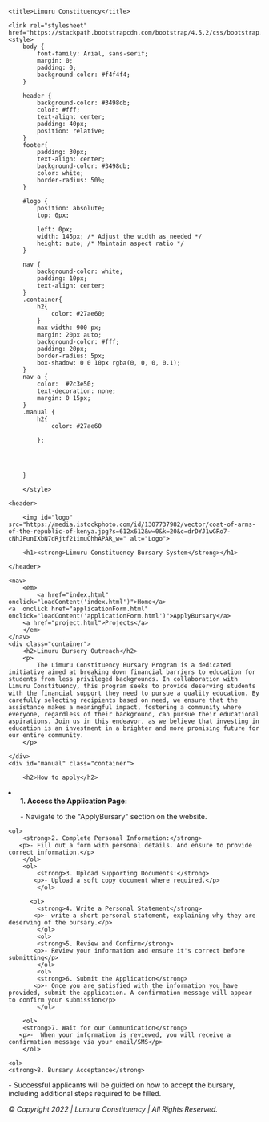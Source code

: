 <!DOCTYPE html>
<html lang="en">
<head>
    <meta charset="UTF-8">
   <meta http-equiv="X-UA-Compatible" content="IE=edge">
   <!-- Mobile Metas -->
   <meta name="viewport" content="b  width=device-width, initial-scale=1, shrink-to-fit=no">

    <title>Limuru Constituency</title>
    
    <link rel="stylesheet" href="https://stackpath.bootstrapcdn.com/bootstrap/4.5.2/css/bootstrap.min.css">
    <style>
        body {
            font-family: Arial, sans-serif;
            margin: 0;
            padding: 0;
            background-color: #f4f4f4;
        }

        header {
            background-color: #3498db;
            color: #fff;
            text-align: center;
            padding: 40px;
            position: relative;
        }
        footer{
            padding: 30px;
            text-align: center;
            background-color: #3498db;
            color: white;
            border-radius: 50%;
        }

        #logo {
            position: absolute;
            top: 0px;
            
            left: 0px;
            width: 145px; /* Adjust the width as needed */
            height: auto; /* Maintain aspect ratio */
        }

        nav {
            background-color: white;
            padding: 10px;
            text-align: center;
        }
        .container{
            h2{
                color: #27ae60;
            }
            max-width: 900 px;
            margin: 20px auto;
            background-color: #fff;
            padding: 20px;
            border-radius: 5px;
            box-shadow: 0 0 10px rgba(0, 0, 0, 0.1);
        }
        nav a {
            color:  #2c3e50;
            text-decoration: none;
            margin: 0 15px;
        }
        .manual {
            h2{
                color: #27ae60
                
            };
            
            


        }

        </style>
</head>
<body>

    <header>
    
        <img id="logo" src="https://media.istockphoto.com/id/1307737982/vector/coat-of-arms-of-the-republic-of-kenya.jpg?s=612x612&w=0&k=20&c=drDYJ1wGRo7-cNhJFunIXbN7dRjtf21imuQhhAPAR_w=" alt="Logo">
    
        <h1><strong>Limuru Constituency Bursary System</strong></h1>
        
    </header>

    <nav>
        <em>
            <a href="index.html" onclick="loadContent('index.html')">Home</a>
    <a  onclick href="applicationForm.html" onclick="loadContent('applicationForm.html')">ApplyBursary</a>
        <a href="project.html">Projects</a>
        </em>
    </nav>
    <div class="container">
        <h2>Limuru Bursery Outreach</h2>
        <p>
            The Limuru Constituency Bursary Program is a dedicated initiative aimed at breaking down financial barriers to education for students from less privileged backgrounds. In collaboration with Limuru Constituency, this program seeks to provide deserving students with the financial support they need to pursue a quality education. By carefully selecting recipients based on need, we ensure that the assistance makes a meaningful impact, fostering a community where everyone, regardless of their background, can pursue their educational aspirations. Join us in this endeavor, as we believe that investing in education is an investment in a brighter and more promising future for our entire community.
        </p>

    </div>
    <div id="manual" class="container">

        <h2>How to apply</h2>
 <li>
    <ol>
    <strong>1. Access the Application Page:</strong>
   <p>- Navigate to the "ApplyBursary" section on the website.</p>
    </ol>
    
    <ol>
        <strong>2. Complete Personal Information:</strong>
       <p>- Fill out a form with personal details. And ensure to provide correct information.</p>
        </ol>
        <ol>
            <strong>3. Upload Supporting Documents:</strong>
           <p>- Upload a soft copy document where required.</p>
            </ol>
            
          <ol>
            <strong>4. Write a Personal Statement</strong>
           <p>- write a short personal statement, explaining why they are deserving of the bursary.</p>
            </ol>
            <ol>
            <strong>5. Review and Confirm</strong>
           <p>- Review your information and ensure it's correct before submitting</p>
            </ol>
            <ol>
            <strong>6. Submit the Application</strong>
           <p>- Once you are satisfied with the information you have provided, submit the application. A confirmation message will appear to confirm your submission</p>
            </ol>
            
        <ol>
        <strong>7. Wait for our Communication</strong>
       <p>-  When your information is reviewed, you will receive a confirmation message via your email/SMS</p>
        </ol>
        
    <ol>
    <strong>8. Bursary Acceptance</strong>
   <p>- Successful applicants will be guided on how to accept the bursary, including additional steps required to be filled.</p>
    </ol>
            



 </li>
</div>
<div class="footer">
    <footer>
      <em>  © Copyright 2022 | Lumuru Constituency | All Rights Reserved.</em>
    </footer>
</div>
    

       
<script>
    
    
        // Function to navigate to another page
        function navigateToPage(page) {
            window.location.href = page;
        }
    </script>
</body>
</html>
<html>
    
</html>
